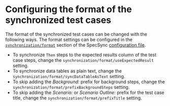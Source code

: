 # Configuring the format of the synchronized test cases

The format of the synchronized test cases can be changed with the following ways. The format settings can be configured in the [`synchronization/format`](../configuration/configuration-synchronization/configuration-synchronization-format.md) section of the SpecSync [configuration file](../configuration/).

* To synchronize `Then` steps to the expected results column of the test case steps, change the `synchronization/format/useExpectedResult` setting.
* To synchronize data tables as plain text, change the `synchronization/format/syncDataTableAsText` setting.
* To skip adding the _Background:_ prefix for background steps, change the `synchronization/format/prefixBackgroundSteps` setting.
* To skip adding the _Scenario:_ or _Scenario Outline:_ prefix for the test case title, change the `synchronization/format/prefixTitle` setting.


